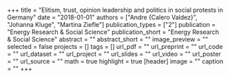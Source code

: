 +++
title = "Elitism, trust, opinion leadership and politics in social protests in Germany"
date = "2018-01-01"
authors = ["Andre {Calero Valdez}", "Johanna Kluge", "Martina Ziefle"]
publication_types = ["2"]
publication = "Energy Research & Social Science"
publication_short = "Energy Research & Social Science"
abstract = ""
abstract_short = ""
image_preview = ""
selected = false
projects = []
tags = []
url_pdf = ""
url_preprint = ""
url_code = ""
url_dataset = ""
url_project = ""
url_slides = ""
url_video = ""
url_poster = ""
url_source = ""
math = true
highlight = true
[header]
image = ""
caption = ""
+++
